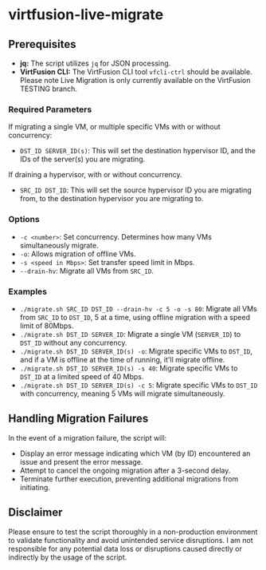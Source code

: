 # virtfusion-live-migrate

## Prerequisites

- **jq:** The script utilizes `jq` for JSON processing.
- **VirtFusion CLI:** The VirtFusion CLI tool `vfcli-ctrl` should be available. Please note Live Migration is only currently available on the VirtFusion TESTING branch.

### Required Parameters

If migrating a single VM, or multiple specific VMs with or without concurrency: 

- `DST_ID SERVER_ID(s)`: This will set the destination hypervisor ID, and the IDs of the server(s) you are migrating.

If draining a hypervisor, with or without concurrency.

- `SRC_ID DST_ID`: This will set the source hypervisor ID you are migrating from, to the destination hypervisor you are migrating to.

### Options
- `-c <number>`: Set concurrency. Determines how many VMs simultaneously migrate.
- `-o`: Allows migration of offline VMs.
- `-s <speed in Mbps>`: Set transfer speed limit in Mbps.
- `--drain-hv`: Migrate all VMs from `SRC_ID`.

### Examples
- `./migrate.sh SRC_ID DST_ID --drain-hv -c 5 -o -s 80`: Migrate all VMs from `SRC_ID` to `DST_ID`, 5 at a time, using offline migration with a speed limit of 80Mbps.
- `./migrate.sh DST_ID SERVER_ID`: Migrate a single VM (`SERVER_ID`) to `DST_ID` without any concurrency.
- `./migrate.sh DST_ID SERVER_ID(s) -o`: Migrate specific VMs to `DST_ID`, and if a VM is offline at the time of running, it'll migrate offline.
- `./migrate.sh DST_ID SERVER_ID(s) -s 40`: Migrate specific VMs to `DST_ID` at a limited speed of 40 Mbps.
- `./migrate.sh DST_ID SERVER_ID(s) -c 5`: Migrate specific VMs to `DST_ID` with concurrency, meaning 5 VMs will migrate simultaneously.

## Handling Migration Failures

In the event of a migration failure, the script will:
- Display an error message indicating which VM (by ID) encountered an issue and present the error message.
- Attempt to cancel the ongoing migration after a 3-second delay.
- Terminate further execution, preventing additional migrations from initiating.

## Disclaimer

Please ensure to test the script thoroughly in a non-production environment to validate functionality and avoid unintended service disruptions. I am not responsible for any potential data loss or disruptions caused directly or indirectly by the usage of the script.
